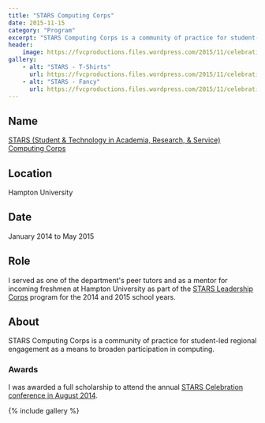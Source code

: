 ```yaml
---
title: "STARS Computing Corps"
date: 2015-11-15
category: "Program"
excerpt: "STARS Computing Corps is a community of practice for student-led regional engagement as a means to broaden participation in computing."
header:
    image: https://fvcproductions.files.wordpress.com/2015/11/celebration2014-85.jpg
gallery:
    - alt: "STARS - T-Shirts"
      url: https://fvcproductions.files.wordpress.com/2015/11/celebration2014-85.jpg?w=371&h=248&zoom=2
    - alt: "STARS - Fancy"
      url: https://fvcproductions.files.wordpress.com/2015/11/celebration2014-84.jpg?w=371&h=248&zoom=2
---
```


## Name

<a title="STARS Computing Corps" href="https://starscomputingcorps.org/" target="_blank" rel="noopener">STARS (Student & Technology in Academia, Research, & Service) Computing Corps</a>

## Location

Hampton University

## Date

January 2014 to May 2015

## Role

I served as one of the department's peer tutors and as a mentor for incoming freshmen at Hampton University as part of the [STARS Leadership Corps](https://starscomputingcorps.org/corps) program for the 2014 and 2015 school years.

## About

STARS Computing Corps is a community of practice for student-led regional engagement as a means to broaden participation in computing.

### Awards

I was awarded a full scholarship to attend the annual [STARS Celebration conference in August 2014](https://www.starscelebration.org/2014).

{% include gallery %}